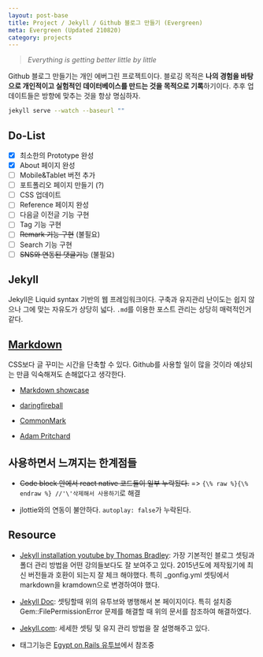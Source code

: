 ```yaml
---
layout: post-base
title: Project / Jekyll / Github 블로그 만들기 (Evergreen)
meta: Evergreen (Updated 210820)
category: projects
---
```

>_Everything is getting better little by little_

Github 블로그 만들기는 개인 에버그린 프로젝트이다. 블로깅 목적은 **나의 경험을 바탕으로 개인적이고 실험적인 데이터베이스를 만드는 것을 목적으로 기록**하기이다. 추후 업데이트들은 방향에 맞추는 것을 항상 명심하자.

```bash
jekyll serve --watch --baseurl ""

```

## Do-List

- [x] 최소한의 Prototype 완성
- [x] About 페이지 완성
- [ ] Mobile&Tablet 버전 추가
- [ ] 포트폴리오 페이지 만들기 (?)
- [ ] CSS 업데이트
- [ ] Reference 페이지 완성
- [ ] 다음글 이전글 기능 구현
- [ ] Tag 기능 구현
- [ ] ~~Remark 기능 구현~~ (불필요)
- [ ] Search 기능 구현
- [ ] ~~SNS와 연동된 댓글기능~~ (불필요)

## Jekyll

Jekyll은 Liquid syntax 기반의 웹 프레임워크이다. 구축과 유지관리 난이도는 쉽지 않으나 그에 맞는 자유도가 상당히 넓다. `.md`를 이용한 포스트 관리는 상당히 매력적인거 같다.

## [Markdown](https://guides.github.com/features/mastering-markdown/)

CSS보다 글 꾸미는 시간을 단축할 수 있다. Github를 사용할 일이 많을 것이라 예상되는 만큼 익숙해져도 손해없다고 생각한다.

- [Markdown showcase](https://stackedit.io/app#)
- [daringfireball](https://daringfireball.net/projects/markdown/syntax)

- [CommonMark](https://commonmark.org/help/)
- [Adam Pritchard](https://github.com/adam-p/markdown-here/wiki/Markdown-Cheatsheet)

## 사용하면서 느껴지는 한계점들

- ~~Code block 안에서 react native 코드들이 일부 누락됬다.~~ => `{\% raw %}{\% endraw %} //'\'삭제해서 사용하기`로 해결

- jlottie와의 연동이 불안하다. `autoplay: false`가 누락된다.

## Resource

- [Jekyll installation youtube by Thomas Bradley](https://www.youtube.com/watch?v=oiNVQ9Zjy4o&list=PLWjCJDeWfDdfVEcLGAfdJn_HXyM4Y7_k-):
가장 기본적인 블로그 셋팅과 폴더 관리 방법을 어떤 강의들보다도 잘 보여주고 있다. 2015년도에 제작됬기에 최신 버전들과 호환이 되는지 잘 체크 해야했다. 특히 _gonfig.yml 셋팅에서 markdown을 kramdown으로 변경하여야 했다.

- [Jekyll Doc](https://jekyllrb-ko.github.io/docs/installation/macos/): 셋팅할때 위의 유투브와 병행해서 본 페이지이다. 특히 설치중 Gem::FilePermissionError 문제를 해결할 때 위의 문서를 참조하여 해결하였다.
- [Jekyll.com](https://jekyllrb.com/docs/): 세세한 셋팅 및 유지 관리 방법을 잘 설명해주고 있다.
- 태그기능은 [Egypt on Rails 유투브](https://www.youtube.com/watch?v=nEnN-bjDt6c)에서 참조중
